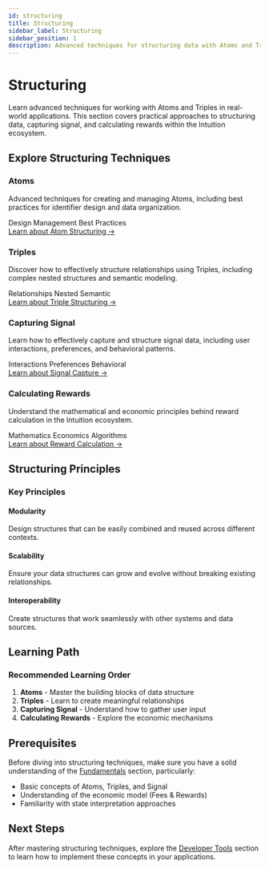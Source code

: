 ```yaml
---
id: structuring
title: Structuring
sidebar_label: Structuring
sidebar_position: 1
description: Advanced techniques for structuring data with Atoms and Triples
---
```


# Structuring

Learn advanced techniques for working with Atoms and Triples in real-world applications. This section covers practical approaches to structuring data, capturing signal, and calculating rewards within the Intuition ecosystem.

## Explore Structuring Techniques

<div style={{ display: 'grid', gridTemplateColumns: 'repeat(auto-fit, minmax(280px, 1fr))', gap: '1.5rem', marginTop: '2rem', marginBottom: '2rem' }}>

<div style={{ border: '1px solid var(--ifm-color-emphasis-300)', borderRadius: '8px', padding: '1.5rem', backgroundColor: 'var(--ifm-background-color)' }}>
<h3 style={{ marginTop: 0, marginBottom: '1rem' }}>Atoms</h3>
<p style={{ marginBottom: '1rem', color: 'var(--ifm-color-emphasis-700)' }}>
Advanced techniques for creating and managing Atoms, including best practices for identifier design and data organization.
</p>
<div style={{ display: 'flex', gap: '0.5rem', flexWrap: 'wrap', marginBottom: '1rem' }}>
<span style={{ backgroundColor: 'var(--ifm-color-emphasis-100)', padding: '0.25rem 0.5rem', borderRadius: '4px', fontSize: '0.875rem' }}>Design</span>
<span style={{ backgroundColor: 'var(--ifm-color-emphasis-100)', padding: '0.25rem 0.5rem', borderRadius: '4px', fontSize: '0.875rem' }}>Management</span>
<span style={{ backgroundColor: 'var(--ifm-color-emphasis-100)', padding: '0.25rem 0.5rem', borderRadius: '4px', fontSize: '0.875rem' }}>Best Practices</span>
</div>
<a href="/guides/introduction/the-primitives/structuring/atoms" style={{ color: 'var(--ifm-color-primary)', textDecoration: 'none', fontWeight: '500' }}>
Learn about Atom Structuring →
</a>
</div>

<div style={{ border: '1px solid var(--ifm-color-emphasis-300)', borderRadius: '8px', padding: '1.5rem', backgroundColor: 'var(--ifm-background-color)' }}>
<h3 style={{ marginTop: 0, marginBottom: '1rem' }}>Triples</h3>
<p style={{ marginBottom: '1rem', color: 'var(--ifm-color-emphasis-700)' }}>
Discover how to effectively structure relationships using Triples, including complex nested structures and semantic modeling.
</p>
<div style={{ display: 'flex', gap: '0.5rem', flexWrap: 'wrap', marginBottom: '1rem' }}>
<span style={{ backgroundColor: 'var(--ifm-color-emphasis-100)', padding: '0.25rem 0.5rem', borderRadius: '4px', fontSize: '0.875rem' }}>Relationships</span>
<span style={{ backgroundColor: 'var(--ifm-color-emphasis-100)', padding: '0.25rem 0.5rem', borderRadius: '4px', fontSize: '0.875rem' }}>Nested</span>
<span style={{ backgroundColor: 'var(--ifm-color-emphasis-100)', padding: '0.25rem 0.5rem', borderRadius: '4px', fontSize: '0.875rem' }}>Semantic</span>
</div>
<a href="/guides/introduction/the-primitives/structuring/triples" style={{ color: 'var(--ifm-color-primary)', textDecoration: 'none', fontWeight: '500' }}>
Learn about Triple Structuring →
</a>
</div>

<div style={{ border: '1px solid var(--ifm-color-emphasis-300)', borderRadius: '8px', padding: '1.5rem', backgroundColor: 'var(--ifm-background-color)' }}>
<h3 style={{ marginTop: 0, marginBottom: '1rem' }}>Capturing Signal</h3>
<p style={{ marginBottom: '1rem', color: 'var(--ifm-color-emphasis-700)' }}>
Learn how to effectively capture and structure signal data, including user interactions, preferences, and behavioral patterns.
</p>
<div style={{ display: 'flex', gap: '0.5rem', flexWrap: 'wrap', marginBottom: '1rem' }}>
<span style={{ backgroundColor: 'var(--ifm-color-emphasis-100)', padding: '0.25rem 0.5rem', borderRadius: '4px', fontSize: '0.875rem' }}>Interactions</span>
<span style={{ backgroundColor: 'var(--ifm-color-emphasis-100)', padding: '0.25rem 0.5rem', borderRadius: '4px', fontSize: '0.875rem' }}>Preferences</span>
<span style={{ backgroundColor: 'var(--ifm-color-emphasis-100)', padding: '0.25rem 0.5rem', borderRadius: '4px', fontSize: '0.875rem' }}>Behavioral</span>
</div>
<a href="/guides/introduction/the-primitives/structuring/capturing-signal" style={{ color: 'var(--ifm-color-primary)', textDecoration: 'none', fontWeight: '500' }}>
Learn about Signal Capture →
</a>
</div>

<div style={{ border: '1px solid var(--ifm-color-emphasis-300)', borderRadius: '8px', padding: '1.5rem', backgroundColor: 'var(--ifm-background-color)' }}>
<h3 style={{ marginTop: 0, marginBottom: '1rem' }}>Calculating Rewards</h3>
<p style={{ marginBottom: '1rem', color: 'var(--ifm-color-emphasis-700)' }}>
Understand the mathematical and economic principles behind reward calculation in the Intuition ecosystem.
</p>
<div style={{ display: 'flex', gap: '0.5rem', flexWrap: 'wrap', marginBottom: '1rem' }}>
<span style={{ backgroundColor: 'var(--ifm-color-emphasis-100)', padding: '0.25rem 0.5rem', borderRadius: '4px', fontSize: '0.875rem' }}>Mathematics</span>
<span style={{ backgroundColor: 'var(--ifm-color-emphasis-100)', padding: '0.25rem 0.5rem', borderRadius: '4px', fontSize: '0.875rem' }}>Economics</span>
<span style={{ backgroundColor: 'var(--ifm-color-emphasis-100)', padding: '0.25rem 0.5rem', borderRadius: '4px', fontSize: '0.875rem' }}>Algorithms</span>
</div>
<a href="/guides/introduction/the-primitives/structuring/calculating-rewards" style={{ color: 'var(--ifm-color-primary)', textDecoration: 'none', fontWeight: '500' }}>
Learn about Reward Calculation →
</a>
</div>

</div>

## Structuring Principles

<div style={{ backgroundColor: 'var(--ifm-color-emphasis-50)', padding: '1.5rem', borderRadius: '8px', marginTop: '2rem' }}>
<h3 style={{ marginTop: 0, marginBottom: '1rem' }}>Key Principles</h3>
<div style={{ display: 'grid', gridTemplateColumns: 'repeat(auto-fit, minmax(250px, 1fr))', gap: '1rem' }}>
<div style={{ border: '1px solid var(--ifm-color-emphasis-300)', borderRadius: '6px', padding: '1rem', backgroundColor: 'var(--ifm-background-color)' }}>
<h4 style={{ marginTop: 0, marginBottom: '0.5rem' }}>Modularity</h4>
<p style={{ margin: 0, fontSize: '0.9rem' }}>
Design structures that can be easily combined and reused across different contexts.
</p>
</div>
<div style={{ border: '1px solid var(--ifm-color-emphasis-300)', borderRadius: '6px', padding: '1rem', backgroundColor: 'var(--ifm-background-color)' }}>
<h4 style={{ marginTop: 0, marginBottom: '0.5rem' }}>Scalability</h4>
<p style={{ margin: 0, fontSize: '0.9rem' }}>
Ensure your data structures can grow and evolve without breaking existing relationships.
</p>
</div>
<div style={{ border: '1px solid var(--ifm-color-emphasis-300)', borderRadius: '6px', padding: '1rem', backgroundColor: 'var(--ifm-background-color)' }}>
<h4 style={{ marginTop: 0, marginBottom: '0.5rem' }}>Interoperability</h4>
<p style={{ margin: 0, fontSize: '0.9rem' }}>
Create structures that work seamlessly with other systems and data sources.
</p>
</div>
</div>
</div>

## Learning Path

<div style={{ backgroundColor: 'var(--ifm-color-emphasis-50)', padding: '1.5rem', borderRadius: '8px', marginTop: '2rem' }}>
<h3 style={{ marginTop: 0, marginBottom: '1rem' }}>Recommended Learning Order</h3>
<ol style={{ margin: 0, paddingLeft: '1.5rem' }}>
<li><strong>Atoms</strong> - Master the building blocks of data structure</li>
<li><strong>Triples</strong> - Learn to create meaningful relationships</li>
<li><strong>Capturing Signal</strong> - Understand how to gather user input</li>
<li><strong>Calculating Rewards</strong> - Explore the economic mechanisms</li>
</ol>
</div>

## Prerequisites

Before diving into structuring techniques, make sure you have a solid understanding of the [Fundamentals](/guides/introduction/the-primitives/fundamentals) section, particularly:

- Basic concepts of Atoms, Triples, and Signal
- Understanding of the economic model (Fees & Rewards)
- Familiarity with state interpretation approaches

## Next Steps

After mastering structuring techniques, explore the [Developer Tools](/guides/developer-tools) section to learn how to implement these concepts in your applications. 